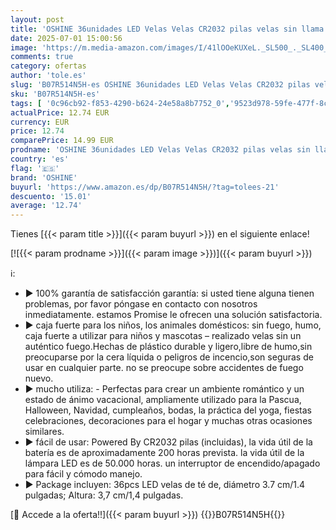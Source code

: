 ```yaml
---
layout: post
title: 'OSHINE 36unidades LED Velas Velas CR2032 pilas velas sin llama de iluminación eléctrica falso Vela para Hogar Navidad boda mesa regalo al aire libre Color'
date: 2025-07-01 15:00:56
image: 'https://m.media-amazon.com/images/I/41lOOeKUXeL._SL500_._SL400_.jpg'
comments: true
category: ofertas
author: 'tole.es'
slug: 'B07R514N5H-es OSHINE 36unidades LED Velas Velas CR2032 pilas velas sin...'
sku: 'B07R514N5H-es'
tags: [ '0c96cb92-f853-4290-b624-24e58a8b7752_0','9523d978-59fe-477f-8c56-f69a4f1f65a6_0','9523d978-59fe-477f-8c56-f69a4f1f65a6_5601','Arborist Merchandising Root','Custom Stores','Hogar y cocina','Iluminación','Iluminación LED','Iluminación de interior','Iluminación decorativa y para usos específicos de interior','Los favoritos de nuestros clientes: Hogar y cocina','Self Service','Special Features Stores','Tienda de Iluminación LED','Velas eléctricas y LED','e37d34a9-178a-4098-be78-ddb28539c2f9_0','navidad','oshine','🇪🇸', ]
actualPrice: 12.74 EUR
currency: EUR
price: 12.74
comparePrice: 14.99 EUR
prodname: 'OSHINE 36unidades LED Velas Velas CR2032 pilas velas sin llama de iluminación eléctrica falso Vela para Hogar Navidad boda mesa regalo al aire libre Color'
country: 'es'
flag: '🇪🇸'
brand: 'OSHINE'
buyurl: 'https://www.amazon.es/dp/B07R514N5H/?tag=tolees-21'
descuento: '15.01'
average: '12.74'
---
```


Tienes [{{< param title >}}]({{< param buyurl >}}) en el siguiente enlace!

[![{{< param prodname >}}]({{< param image >}})]({{< param buyurl >}})

ℹ️:

- ► 100% garantía de satisfacción garantía: si usted tiene alguna tienen problemas, por favor póngase en contacto con nosotros inmediatamente. estamos Promise le ofrecen una solución satisfactoria.
- ► caja fuerte para los niños, los animales domésticos: sin fuego, humo, caja fuerte a utilizar para niños y mascotas – realizado velas sin un auténtico fuego.Hechas de plástico durable y ligero,libre de humo,sin preocuparse por la cera líquida o peligros de incencio,son seguras de usar en cualquier parte. no se preocupe sobre accidentes de fuego nuevo.
- ► mucho utiliza: - Perfectas para crear un ambiente romántico y un estado de ánimo vacacional, ampliamente utilizado para la Pascua, Halloween, Navidad, cumpleaños, bodas, la práctica del yoga, fiestas celebraciones, decoraciones para el hogar y muchas otras ocasiones similares.
- ► fácil de usar: Powered By CR2032 pilas (incluidas), la vida útil de la batería es de aproximadamente 200 horas prevista. la vida útil de la lámpara LED es de 50.000 horas. un interruptor de encendido/apagado para fácil y cómodo manejo.
- ► Package incluyen: 36pcs LED velas de té de, diámetro 3.7 cm/1.4 pulgadas; Altura: 3,7 cm/1,4 pulgadas.

[🛒 Accede a la oferta!!]({{< param buyurl >}})
{{<world>}}B07R514N5H{{</world>}}
